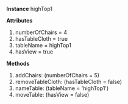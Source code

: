 **Instance**
highTop1

**Attributes**
1. numberOfChairs = 4
1. hasTableCloth = true
1. tableName = highTop1
1. hasView = true

**Methods**
1. addChairs: (numberOfChairs = 5)
1. removeTableCloth: (hasTableCloth = false)
1. nameTable: (tableName = 'highTop1')
1. moveTable: (hasView = false)
